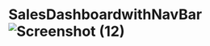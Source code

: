 # SalesDashboardwithNavBar![Screenshot (12)](https://user-images.githubusercontent.com/69834578/210150837-60b31413-e3dc-4e92-8716-aca41dd12bd1.jpeg)
